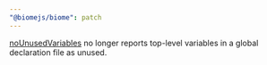 ```yaml
---
"@biomejs/biome": patch
---
```


[noUnusedVariables](https://biomejs.dev/linter/rules/no-unused-variables/) no longer reports top-level variables in a global declaration file as unused.
